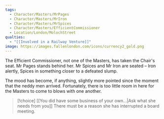 ```yaml
---
tags:
  - Character/Masters/MrPages
  - Character/Masters/MrIron
  - Character/Masters/MrSpices
  - Character/Masters/EfficientCommissioner
  - Location/London/MolochStreet
qualties:
  - "[[Involved in a Railway Venture]]"
image: https://images.fallenlondon.com/icons/currency2_gold.png
---
```


The Efficient Commissioner, not one of the Masters, has taken the Chair's seat. Mr Pages stands behind her. Mr Spices and Mr Iron are seated – Iron alertly, Spices in something closer to a defeated slump.

The mood has become, if anything, slightly more pointed since the moment that the neddy men arrived. Fortunately, there is too little room in here for the Masters to come to blows with one another.


> [!choice] [[You did have some business of your own...|Ask what she needs from you]]
> There must be a reason she has interrupted a board meeting.
